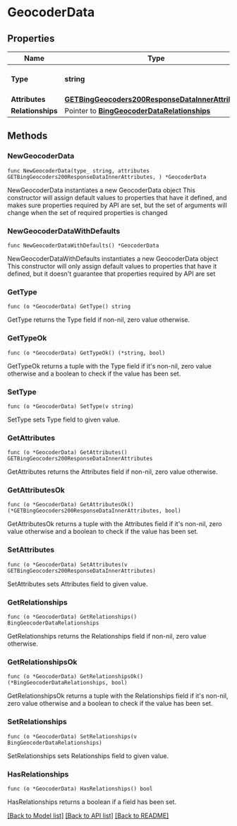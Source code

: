 # GeocoderData

## Properties

Name | Type | Description | Notes
------------ | ------------- | ------------- | -------------
**Type** | **string** | The resource&#39;s type | 
**Attributes** | [**GETBingGeocoders200ResponseDataInnerAttributes**](GETBingGeocoders200ResponseDataInnerAttributes.md) |  | 
**Relationships** | Pointer to [**BingGeocoderDataRelationships**](BingGeocoderDataRelationships.md) |  | [optional] 

## Methods

### NewGeocoderData

`func NewGeocoderData(type_ string, attributes GETBingGeocoders200ResponseDataInnerAttributes, ) *GeocoderData`

NewGeocoderData instantiates a new GeocoderData object
This constructor will assign default values to properties that have it defined,
and makes sure properties required by API are set, but the set of arguments
will change when the set of required properties is changed

### NewGeocoderDataWithDefaults

`func NewGeocoderDataWithDefaults() *GeocoderData`

NewGeocoderDataWithDefaults instantiates a new GeocoderData object
This constructor will only assign default values to properties that have it defined,
but it doesn't guarantee that properties required by API are set

### GetType

`func (o *GeocoderData) GetType() string`

GetType returns the Type field if non-nil, zero value otherwise.

### GetTypeOk

`func (o *GeocoderData) GetTypeOk() (*string, bool)`

GetTypeOk returns a tuple with the Type field if it's non-nil, zero value otherwise
and a boolean to check if the value has been set.

### SetType

`func (o *GeocoderData) SetType(v string)`

SetType sets Type field to given value.


### GetAttributes

`func (o *GeocoderData) GetAttributes() GETBingGeocoders200ResponseDataInnerAttributes`

GetAttributes returns the Attributes field if non-nil, zero value otherwise.

### GetAttributesOk

`func (o *GeocoderData) GetAttributesOk() (*GETBingGeocoders200ResponseDataInnerAttributes, bool)`

GetAttributesOk returns a tuple with the Attributes field if it's non-nil, zero value otherwise
and a boolean to check if the value has been set.

### SetAttributes

`func (o *GeocoderData) SetAttributes(v GETBingGeocoders200ResponseDataInnerAttributes)`

SetAttributes sets Attributes field to given value.


### GetRelationships

`func (o *GeocoderData) GetRelationships() BingGeocoderDataRelationships`

GetRelationships returns the Relationships field if non-nil, zero value otherwise.

### GetRelationshipsOk

`func (o *GeocoderData) GetRelationshipsOk() (*BingGeocoderDataRelationships, bool)`

GetRelationshipsOk returns a tuple with the Relationships field if it's non-nil, zero value otherwise
and a boolean to check if the value has been set.

### SetRelationships

`func (o *GeocoderData) SetRelationships(v BingGeocoderDataRelationships)`

SetRelationships sets Relationships field to given value.

### HasRelationships

`func (o *GeocoderData) HasRelationships() bool`

HasRelationships returns a boolean if a field has been set.


[[Back to Model list]](../README.md#documentation-for-models) [[Back to API list]](../README.md#documentation-for-api-endpoints) [[Back to README]](../README.md)


